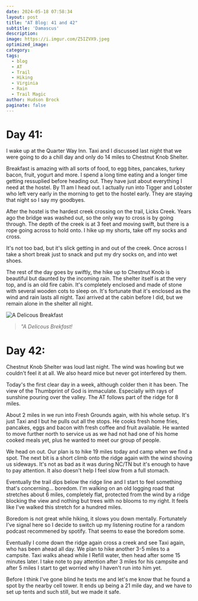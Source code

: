 ```yaml
---
date: 2024-05-18 07:58:34
layout: post
title: "AT Blog: 41 and 42"
subtitle: 'Damascus'
description:
image: https://i.imgur.com/Z5IZVX9.jpeg
optimized_image: 
category:
tags:
  - blog
  - AT
  - Trail
  - Hiking
  - Virginia
  - Rain
  - Trail Magic
author: Hudson Brock
paginate: false
---
```


# Day 41:


I wake up at the Quarter Way Inn. Taxi and I discussed last night that we were going to do a chill day and only do 14 miles to Chestnut Knob Shelter. 

Breakfast is amazing with all sorts of food, to egg bites, pancakes, turkey bacon, fruit, yogurt and more. I spend a long time eating and a longer time getting ressuplied before heading out. They have just about everything I need at the hostel. By 11 am I head out. I actually run into Tigger and Lobster who left very early in the morning to get to the hostel early. They are staying that night so I say my goodbyes.

After the hostel is the hardest creek crossing on the trail, Licks Creek. Years ago the bridge was washed out, so the only way to cross is by going through. The depth of the creek is at 3 feet and moving swift, but there is a rope going across to hold onto. I hike up my shorts, take off my socks and cross.

It's not too bad, but it's slick getting in and out of the creek. Once across I take a short break just to snack and put my dry socks on, and into wet shoes.

The rest of the day goes by swiftly, the hike up to Chestnut Knob is beautiful but daunted by the incoming rain. The shelter itself is at the very top, and is an old fire cabin. It's completely enclosed and made of stone with several wooden cots to sleep on. It's fortunate that it's enclosed as the wind and rain lasts all night. Taxi arrived at the cabin before I did, but we remain alone in the shelter all night.

![A Delicous Breakfast](https://i.imgur.com/3ipcqSb.jpeg "A Delicous Brekfast!")

>*"A Delicous Brekfast!*


# Day 42:


Chestnut Knob Shelter was loud last night. The wind was howling but we couldn't feel it at all. We also heard mice but never got interfered by them.

Today's the first clear day in a week, although colder then it has been. The view of the Thumbprint of God is immaculate. Especially with rays of sunshine pouring over the valley. The AT follows part of the ridge for 8 miles.

About 2 miles in we run into Fresh Grounds again, with his whole setup. It's just Taxi and I but he pulls out all the stops. He cooks fresh home fries, pancakes, eggs and bacon with fresh coffee and fruit available. He wanted to move further north to service us as we had not had one of his home cooked meals yet, plus he wanted to meet our group of people.

We head on out. Our plan is to hike 19 miles today and camp when we find a spot. The next bit is a short climb onto the ridge again with the wind shoving us sideways. It's not as bad as it was during NC/TN but it's enough to have to pay attention. It also doesn't help I feel slow from a full stomach.

Eventually the trail dips below the ridge line and I start to feel something that's concerning... boredom. I'm walking on an old logging road that stretches about 6 miles, completely flat, protected from the wind by a ridge blocking the view and nothing but trees with no blooms to my right. It feels like I've walked this stretch for a hundred miles.

Boredom is not great while hiking, it slows you down mentally. Fortunately I've signal here so I decide to switch up my listening routine for a random podcast recommened by spotify. That seems to ease the boredom some.

Eventually I come down the ridge again cross a creek and see Taxi again, who has been ahead all day. We plan to hike another 3-5 miles to a campsite. Taxi walks ahead while I Refill water, then head after some 15 minutes later. I take note to pay attention after 3 miles for his campsite and after 5 miles I start to get worried why I haven't run into him yet.

Before I think I've gone blind he texts me and let's me know that he found a spot by the nearby cell tower. It ends up being a 21 mile day, and we have to set up tents and such still, but we made it safe.